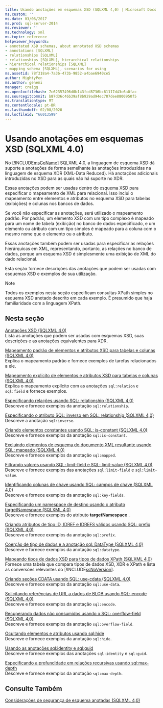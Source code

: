```yaml
---
title: Usando anotações em esquemas XSD (SQLXML 4,0) | Microsoft Docs
ms.custom: ''
ms.date: 03/06/2017
ms.prod: sql-server-2014
ms.reviewer: ''
ms.technology: xml
ms.topic: reference
helpviewer_keywords:
- annotated XSD schemas, about annotated XSD schemas
- annotations [SQLXML]
- relationships [SQLXML]
- relationships [SQLXML], hierarchical relationships
- hierarchical relationships [SQLXML]
- mapping schema [SQLXML], scenarios for using
ms.assetid: 78f318a4-7a36-473b-9852-a4bae6940ce5
author: MightyPen
ms.author: genemi
manager: craigg
ms.openlocfilehash: 7c62357496d0b143fcd8736bc61117d43c6a0fac
ms.sourcegitcommit: b87d36c46b39af8b929ad94ec707dee8800950f5
ms.translationtype: MT
ms.contentlocale: pt-BR
ms.lasthandoff: 02/08/2020
ms.locfileid: "66013599"
---
```

# <a name="using-annotations-in-xsd-schemas-sqlxml-40"></a>Usando anotações em esquemas XSD (SQLXML 4.0)
  No [!INCLUDE[msCoName](../../includes/msconame-md.md)] SQLXML 4.0, a linguagem de esquema XSD dá suporte a anotações de forma semelhante às anotações introduzidas na linguagem de esquema XDR (XML-Data Reduced). Há anotações adicionais introduzidas no XSD para as quais não há suporte no XDR.  
  
 Essas anotações podem ser usadas dentro do esquema XSD para especificar o mapeamento de XML para relacional. Isso inclui o mapeamento entre elementos e atributos no esquema XSD para tabelas (exibições) e colunas nos bancos de dados.  
  
 Se você não especificar as anotações, será utilizado o mapeamento padrão. Por padrão, um elemento XSD com um tipo complexo é mapeado para um nome de tabela (exibição) no banco de dados especificado, e um elemento ou atributo com um tipo simples é mapeado para a coluna com o mesmo nome que o elemento ou o atributo.  
  
 Essas anotações também podem ser usadas para especificar as relações hierárquicas em XML, representando, portanto, as relações no banco de dados, porque um esquema XSD é simplesmente uma exibição de XML do dado relacional.  
  
 Esta seção fornece descrições das anotações que podem ser usadas com esquemas XSD e exemplos de sua utilização.  
  
> [!NOTE]  
>  Todos os exemplos nesta seção especificam consultas XPath simples no esquema XSD anotado descrito em cada exemplo. É presumido que haja familiaridade com a linguagem XPath.  
  
## <a name="in-this-section"></a>Nesta seção  
 [Anotações XSD &#40;SQLXML 4,0&#41;](xsd-annotations-sqlxml-4-0.md)  
 Lista as anotações que podem ser usadas com esquemas XSD, suas descrições e as anotações equivalentes para XDR.  
  
 [Mapeamento padrão de elementos e atributos XSD para tabelas e colunas &#40;SQLXML 4,0&#41;](default-mapping-of-xsd-elements-and-attributes-to-tables-and-columns-sqlxml-4-0.md)  
 Explica o mapeamento padrão e fornece exemplos de tarefas relacionados a ele.  
  
 [Mapeamento explícito de elementos e atributos XSD para tabelas e colunas &#40;SQLXML 4,0&#41;](explicit-mapping-xsd-elements-and-attributes-to-tables-and-columns.md)  
 Explica o mapeamento explícito com as anotações `sql:relation` e `sql:field` e fornece exemplos.  
  
 [Especificando relações usando SQL: relationship &#40;SQLXML 4,0&#41;](specifying-relationships-using-sql-relationship-sqlxml-4-0.md)  
 Descreve e fornece exemplos da anotação `sql:relationship`.  
  
 [Especificando o atributo SQL: inverso em SQL: relationship &#40;SQLXML 4,0&#41;](specifying-the-sql-inverse-attribute-on-sql-relationship-sqlxml-4-0.md)  
 Descreve a anotação `sql:inverse`.  
  
 [Criando elementos constantes usando SQL: is-constant &#40;SQLXML 4,0&#41;](creating-constant-elements-using-sql-is-constant-sqlxml-4-0.md)  
 Descreve e fornece exemplos da anotação `sql:is-constant`.  
  
 [Excluindo elementos de esquema do documento XML resultante usando SQL: mapeado &#40;SQLXML 4,0&#41;](excluding-schema-elements-from-the-xml-document-using-sql-mapped.md)  
 Descreve e fornece exemplos da anotação `sql:mapped`.  
  
 [Filtrando valores usando SQL: limit-field e SQL: limit-value &#40;SQLXML 4,0&#41;](../sqlxml-annotated-xsd-schemas-xpath-queries/bulk-load-xml/annotation-interpretation-sql-limit-field-and-sql-limit-value.md)  
 Descreve e fornece exemplos das anotações `sql:limit-field` e `sql:limit-value`.  
  
 [Identificando colunas de chave usando SQL: campos de chave &#40;SQLXML 4,0&#41;](identifying-key-columns-using-sql-key-fields-sqlxml-4-0.md)  
 Descreve e fornece exemplos da anotação `sql:key-fields`.  
  
 [Especificando um namespace de destino usando o atributo targetNamespace &#40;SQLXML 4,0&#41;](specifying-a-target-namespace-using-the-targetnamespace-attribute-sqlxml-4-0.md)  
 Descreve e fornece exemplos do atributo **targetNamespace** .  
  
 [Criando atributos de tipo ID, IDREF e IDREFS válidos usando SQL: prefix &#40;SQLXML 4,0&#41;](creating-valid-id-idref-and-idrefs-type-attributes-using-sql-prefix-sqlxml-4-0.md)  
 Descreve e fornece exemplos da anotação `sql:prefix`.  
  
 [Coerção de tipo de dados e a anotação sql: DataType &#40;SQLXML 4,0&#41;](data-type-coercions-and-the-sql-datatype-annotation-sqlxml-4-0.md)  
 Descreve e fornece exemplos da anotação `sql:datatype`.  
  
 [Mapeando tipos de dados XSD para tipos de dados XPath &#40;SQLXML 4,0&#41;](../sqlxml-annotated-xsd-schemas-xpath-queries/xpath-data-types-sqlxml-4-0.md)  
 Fornece uma tabela que compara tipos de dados XSD, XDR e XPath e lista as conversões relevantes do [!INCLUDE[ssNoVersion](../../includes/ssnoversion-md.md)].  
  
 [Criando seções CDATA usando SQL: use-cdata &#40;SQLXML 4,0&#41;](creating-cdata-sections-using-sql-use-cdata-sqlxml-4-0.md)  
 Descreve e fornece exemplos da anotação `sql:use-data`.  
  
 [Solicitando referências de URL a dados de BLOB usando SQL: encode &#40;SQLXML 4,0&#41;](requesting-url-references-to-blob-data-using-sql-encode-sqlxml-4-0.md)  
 Descreve e fornece exemplos da anotação `sql:encode`.  
  
 [Recuperando dados não consumidos usando o SQL: overflow-field &#40;SQLXML 4,0&#41;](../sqlxml-annotated-xsd-schemas-xpath-queries/bulk-load-xml/annotation-interpretation-sql-overflow-field.md)  
 Descreve e fornece exemplos da anotação `sql:overflow-field`.  
  
 [Ocultando elementos e atributos usando sql:hide](hiding-elements-and-attributes-by-using-sql-hide.md)  
 Descreve e fornece exemplos da anotação `sql:hide`.  
  
 [Usando as anotações sql:identity e sql:guid](using-the-sql-identity-and-sql-guid-annotations.md)  
 Descreve e fornece exemplos das anotações `sql:identity` e `sql:guid`.  
  
 [Especificando a profundidade em relações recursivas usando sql:max-depth](specifying-depth-in-recursive-relationships-by-using-sql-max-depth.md)  
 Descreve e fornece exemplos da anotação `sql:max-depth`.  
  
## <a name="see-also"></a>Consulte Também  
 [Considerações de segurança de esquema anotadas &#40;SQLXML 4,0&#41;](../sqlxml-annotated-xsd-schemas-xpath-queries/security/annotated-schema-security-considerations-sqlxml-4-0.md)  
  
  
